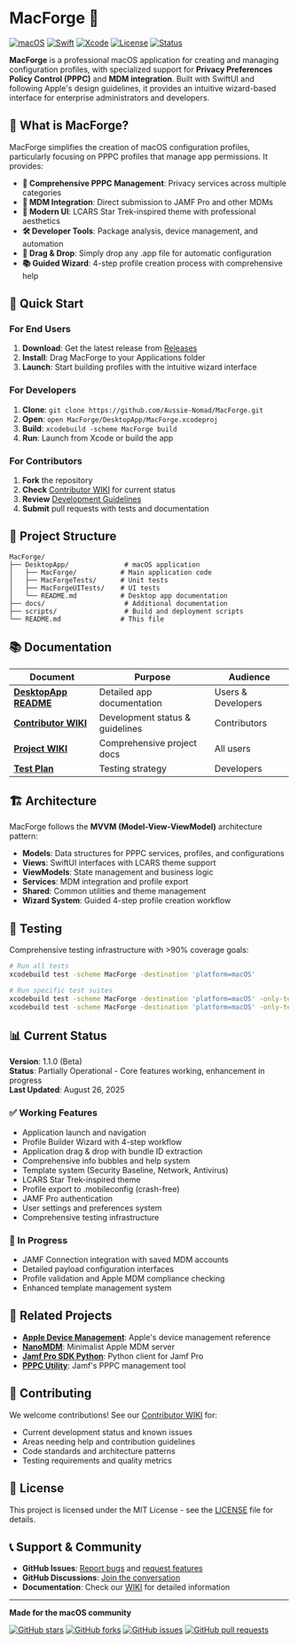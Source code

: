 # MacForge 🚀

[![macOS](https://img.shields.io/badge/macOS-12.0+-blue.svg)](https://www.apple.com/macos/)
[![Swift](https://img.shields.io/badge/Swift-6.0-orange.svg)](https://swift.org/)
[![Xcode](https://img.shields.io/badge/Xcode-15.0+-blue.svg)](https://developer.apple.com/xcode/)
[![License](https://img.shields.io/badge/License-MIT-green.svg)](LICENSE)
[![Status](https://img.shields.io/badge/Status-Beta-orange.svg)](https://github.com/Aussie-Nomad/MacForge)

**MacForge** is a professional macOS application for creating and managing configuration profiles, with specialized support for **Privacy Preferences Policy Control (PPPC)** and **MDM integration**. Built with SwiftUI and following Apple's design guidelines, it provides an intuitive wizard-based interface for enterprise administrators and developers.

## 🎯 **What is MacForge?**

MacForge simplifies the creation of macOS configuration profiles, particularly focusing on PPPC profiles that manage app permissions. It provides:

- **🔐 Comprehensive PPPC Management**: Privacy services across multiple categories
- **🏢 MDM Integration**: Direct submission to JAMF Pro and other MDMs
- **🎨 Modern UI**: LCARS Star Trek-inspired theme with professional aesthetics
- **🛠️ Developer Tools**: Package analysis, device management, and automation
- **📱 Drag & Drop**: Simply drop any .app file for automatic configuration
- **📚 Guided Wizard**: 4-step profile creation process with comprehensive help

## 🚀 **Quick Start**

### **For End Users**
1. **Download**: Get the latest release from [Releases](https://github.com/Aussie-Nomad/MacForge/releases)
2. **Install**: Drag MacForge to your Applications folder
3. **Launch**: Start building profiles with the intuitive wizard interface

### **For Developers**
1. **Clone**: `git clone https://github.com/Aussie-Nomad/MacForge.git`
2. **Open**: `open MacForge/DesktopApp/MacForge.xcodeproj`
3. **Build**: `xcodebuild -scheme MacForge build`
4. **Run**: Launch from Xcode or build the app

### **For Contributors**
1. **Fork** the repository
2. **Check** [Contributor WIKI](DesktopApp/MacForge/Contributor_WIKI.md) for current status
3. **Review** [Development Guidelines](DesktopApp/MacForge/WIKI.md#development-guidelines)
4. **Submit** pull requests with tests and documentation

## 📁 **Project Structure**

```
MacForge/
├── DesktopApp/              # macOS application
│   ├── MacForge/           # Main application code
│   ├── MacForgeTests/      # Unit tests
│   ├── MacForgeUITests/    # UI tests
│   └── README.md           # Desktop app documentation
├── docs/                    # Additional documentation
├── scripts/                 # Build and deployment scripts
└── README.md               # This file
```

## 📚 **Documentation**

| **Document** | **Purpose** | **Audience** |
|--------------|-------------|--------------|
| **[DesktopApp README](DesktopApp/README.md)** | Detailed app documentation | Users & Developers |
| **[Contributor WIKI](DesktopApp/MacForge/Contributor_WIKI.md)** | Development status & guidelines | Contributors |
| **[Project WIKI](DesktopApp/MacForge/WIKI.md)** | Comprehensive project docs | All users |
| **[Test Plan](DesktopApp/MacForgeTests/TestPlan.md)** | Testing strategy | Developers |

## 🏗️ **Architecture**

MacForge follows the **MVVM (Model-View-ViewModel)** architecture pattern:

- **Models**: Data structures for PPPC services, profiles, and configurations
- **Views**: SwiftUI interfaces with LCARS theme support
- **ViewModels**: State management and business logic
- **Services**: MDM integration and profile export
- **Shared**: Common utilities and theme management
- **Wizard System**: Guided 4-step profile creation workflow

## 🧪 **Testing**

Comprehensive testing infrastructure with >90% coverage goals:

```bash
# Run all tests
xcodebuild test -scheme MacForge -destination 'platform=macOS'

# Run specific test suites
xcodebuild test -scheme MacForge -destination 'platform=macOS' -only-testing:MacForgeTests
xcodebuild test -scheme MacForge -destination 'platform=macOS' -only-testing:MacForgeUITests
```

## 📊 **Current Status**

**Version**: 1.1.0 (Beta)  
**Status**: Partially Operational - Core features working, enhancement in progress  
**Last Updated**: August 26, 2025  

### **✅ Working Features**
- Application launch and navigation
- Profile Builder Wizard with 4-step workflow
- Application drag & drop with bundle ID extraction
- Comprehensive info bubbles and help system
- Template system (Security Baseline, Network, Antivirus)
- LCARS Star Trek-inspired theme
- Profile export to .mobileconfig (crash-free)
- JAMF Pro authentication
- User settings and preferences system
- Comprehensive testing infrastructure

### **🚧 In Progress**
- JAMF Connection integration with saved MDM accounts
- Detailed payload configuration interfaces
- Profile validation and Apple MDM compliance checking
- Enhanced template management system

## 🔗 **Related Projects**

- **[Apple Device Management](https://github.com/apple/device-management)**: Apple's device management reference
- **[NanoMDM](https://github.com/micromdm/nanomdm)**: Minimalist Apple MDM server
- **[Jamf Pro SDK Python](https://github.com/macadmins/jamf-pro-sdk-python)**: Python client for Jamf Pro
- **[PPPC Utility](https://github.com/jamf/PPPC-Utility)**: Jamf's PPPC management tool

## 🤝 **Contributing**

We welcome contributions! See our [Contributor WIKI](DesktopApp/MacForge/Contributor_WIKI.md) for:

- Current development status and known issues
- Areas needing help and contribution guidelines
- Code standards and architecture patterns
- Testing requirements and quality metrics

## 📄 **License**

This project is licensed under the MIT License - see the [LICENSE](LICENSE) file for details.

## 📞 **Support & Community**

- **GitHub Issues**: [Report bugs](https://github.com/Aussie-Nomad/MacForge/issues) and [request features](https://github.com/Aussie-Nomad/MacForge/issues/new)
- **GitHub Discussions**: [Join the conversation](https://github.com/Aussie-Nomad/MacForge/discussions)
- **Documentation**: Check our [WIKI](DesktopApp/MacForge/WIKI.md) for detailed information

---

**Made for the macOS community**

[![GitHub stars](https://img.shields.io/github/stars/Aussie-Nomad/MacForge?style=social)](https://github.com/Aussie-Nomad/MacForge/stargazers)
[![GitHub forks](https://img.shields.io/github/forks/Aussie-Nomad/MacForge?style=social)](https://github.com/Aussie-Nomad/MacForge/network)
[![GitHub issues](https://img.shields.io/github/issues/Aussie-Nomad/MacForge)](https://github.com/Aussie-Nomad/MacForge/issues)
[![GitHub pull requests](https://img.shields.io/github/issues-pr/Aussie-Nomad/MacForge)](https://github.com/Aussie-Nomad/MacForge/pulls)
